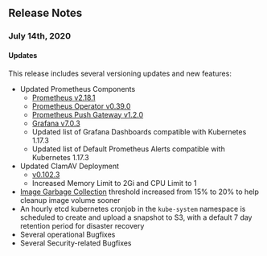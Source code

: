 ## Release Notes

### July 14th, 2020

#### Updates
This release includes several versioning updates and new features:

- Updated Prometheus Components
  - [Prometheus v2.18.1](https://github.com/prometheus/prometheus/tree/release-2.18/docs)
  - [Prometheus Operator v0.39.0](https://github.com/coreos/prometheus-operator/tree/v0.39.0/Documentation)
  - [Prometheus Push Gateway v1.2.0](https://github.com/prometheus/pushgateway/releases/tag/v1.2.0)
  - [Grafana v7.0.3](https://community.grafana.com/t/release-notes-v7-0-x/29381)
  - Updated list of Grafana Dashboards compatible with Kubernetes 1.17.3
  - Updated list of Default Prometheus Alerts compatible with Kubernetes 1.17.3
- Updated ClamAV Deployment
  - [v0.102.3](https://blog.clamav.net/2020/05/clamav-01023-security-patch-released.html)
  - Increased Memory Limit to 2Gi and CPU Limit to 1
- [Image Garbage Collection](https://cks-docs.datica.com/#ImageGarbageCollection) threshold increased from 15% to 20% to help cleanup image volume sooner
- An hourly etcd kubernetes cronjob in the `kube-system` namespace is scheduled to create and upload a snapshot to S3, with a default 7 day retention period for disaster recovery
- Several operational Bugfixes
- Several Security-related Bugfixes
